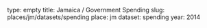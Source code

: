 type: empty
title: Jamaica / Government Spending
slug: places/jm/datasets/spending
place: jm
dataset: spending
year: 2014
